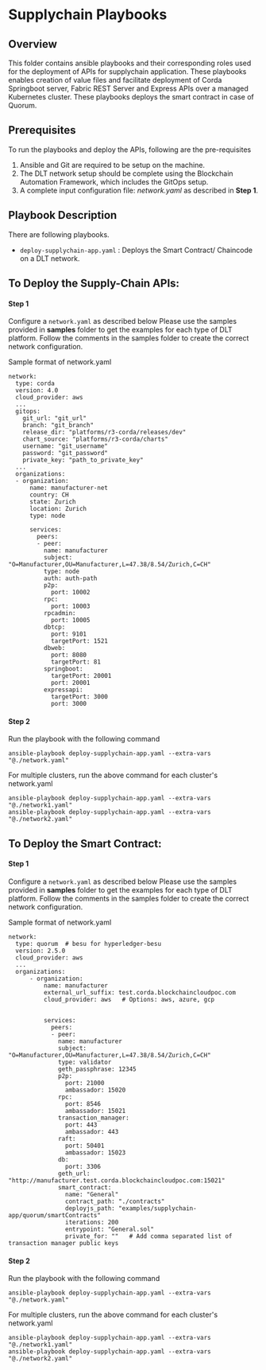 # Supplychain Playbooks

## Overview
This folder contains ansible playbooks and their corresponding roles used for the deployment of APIs for supplychain application.
These playbooks enables creation of value files and facilitate deployment of Corda Springboot server, Fabric REST Server and Express APIs over a managed Kubernetes cluster.
These playbooks deploys the smart contract in case of Quorum.

## Prerequisites

To run the playbooks and deploy the APIs, following are the pre-requisites
1. Ansible and Git are required to be setup on the machine.
2. The DLT network setup should be complete using the Blockchain Automation Framework, which includes the GitOps setup.
3. A complete input configuration file: *network.yaml* as described in **Step 1**.

## Playbook Description 
There are following playbooks.

* `deploy-supplychain-app.yaml` : Deploys the Smart Contract/ Chaincode on a DLT network.

## To Deploy the Supply-Chain APIs:

#### Step 1
Configure a `network.yaml` as described below
Please use the samples provided in **samples** folder to get the examples for each type of DLT platform. Follow the comments in the samples folder to create the correct network configuration.

Sample format of network.yaml
```
network:
  type: corda
  version: 4.0
  cloud_provider: aws
  ...
  gitops:
    git_url: "git_url"
    branch: "git_branch"
    release_dir: "platforms/r3-corda/releases/dev"  
    chart_source: "platforms/r3-corda/charts"
    username: "git_username"
    password: "git_password"
    private_key: "path_to_private_key"
  ...
  organizations:
  - organization:
      name: manufacturer-net
      country: CH
      state: Zurich
      location: Zurich
      type: node    
      
      services:
        peers:
        - peer:
          name: manufacturer
          subject: "O=Manufacturer,OU=Manufacturer,L=47.38/8.54/Zurich,C=CH"
          type: node
          auth: auth-path
          p2p:
            port: 10002
          rpc:
            port: 10003 
          rpcadmin:
            port: 10005
          dbtcp:
            port: 9101
            targetPort: 1521
          dbweb:
            port: 8080
            targetPort: 81
          springboot:
            targetPort: 20001
            port: 20001 
          expressapi:
            targetPort: 3000
            port: 3000
```

#### Step 2
Run the playbook with the following command

```
ansible-playbook deploy-supplychain-app.yaml --extra-vars "@./network.yaml"
```

For multiple clusters, run the above command for each cluster's network.yaml
```
ansible-playbook deploy-supplychain-app.yaml --extra-vars "@./network1.yaml"
ansible-playbook deploy-supplychain-app.yaml --extra-vars "@./network2.yaml"
```

## To Deploy the Smart Contract:

#### Step 1
Configure a `network.yaml` as described below
Please use the samples provided in **samples** folder to get the examples for each type of DLT platform. Follow the comments in the samples folder to create the correct network configuration.

Sample format of network.yaml
```
network:
  type: quorum  # besu for hyperledger-besu 
  version: 2.5.0
  cloud_provider: aws
  ...
  organizations:
      - organization:
          name: manufacturer
          external_url_suffix: test.corda.blockchaincloudpoc.com      
          cloud_provider: aws   # Options: aws, azure, gcp
         

          services:
            peers:
            - peer:
              name: manufacturer
              subject: "O=Manufacturer,OU=Manufacturer,L=47.38/8.54/Zurich,C=CH"  
              type: validator         
              geth_passphrase: 12345  
              p2p:
                port: 21000
                ambassador: 15020      
              rpc:
                port: 8546
                ambassador: 15021       
              transaction_manager:
                port: 443          
                ambassador: 443    
              raft:                     
                port: 50401
                ambassador: 15023
              db:                       
                port: 3306
              geth_url: "http://manufacturer.test.corda.blockchaincloudpoc.com:15021" 
              smart_contract:
                name: "General"           
                contract_path: "./contracts"  
                deployjs_path: "examples/supplychain-app/quorum/smartContracts"    
                iterations: 200           
                entrypoint: "General.sol"
                private_for: ""   # Add comma separated list of transaction manager public keys         
```

#### Step 2
Run the playbook with the following command

```
ansible-playbook deploy-supplychain-app.yaml --extra-vars "@./network.yaml"
```

For multiple clusters, run the above command for each cluster's network.yaml
```
ansible-playbook deploy-supplychain-app.yaml --extra-vars "@./network1.yaml"
ansible-playbook deploy-supplychain-app.yaml --extra-vars "@./network2.yaml"
```
